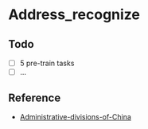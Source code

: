 # Address_recognize

## Todo
- [ ] 5 pre-train tasks
- [ ] ...

## Reference
* [Administrative-divisions-of-China](https://github.com/modood/Administrative-divisions-of-China)
